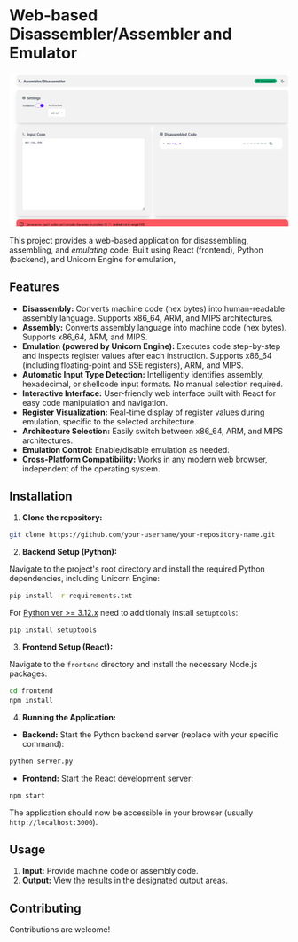 # Web-based Disassembler/Assembler and Emulator

[![Demo](images/preview.gif)](images/preview.gif)

This project provides a web-based application for disassembling, assembling, and *emulating* code. Built using React (frontend), Python (backend), and Unicorn Engine for emulation, 

## Features

* **Disassembly:** Converts machine code (hex bytes) into human-readable assembly language. Supports x86_64, ARM, and MIPS architectures.
* **Assembly:** Converts assembly language into machine code (hex bytes). Supports x86_64, ARM, and MIPS.
* **Emulation (powered by Unicorn Engine):**  Executes code step-by-step and inspects register values after each instruction. Supports x86_64 (including floating-point and SSE registers), ARM, and MIPS.
* **Automatic Input Type Detection:**  Intelligently identifies assembly, hexadecimal, or shellcode input formats. No manual selection required.
* **Interactive Interface:** User-friendly web interface built with React for easy code manipulation and navigation.
* **Register Visualization:** Real-time display of register values during emulation, specific to the selected architecture.
* **Architecture Selection:**  Easily switch between x86_64, ARM, and MIPS architectures.
* **Emulation Control:** Enable/disable emulation as needed.
* **Cross-Platform Compatibility:**  Works in any modern web browser, independent of the operating system.


## Installation

1. **Clone the repository:**

```bash
git clone https://github.com/your-username/your-repository-name.git
```

2. **Backend Setup (Python):**

Navigate to the project's root directory and install the required Python dependencies, including Unicorn Engine:

```bash
pip install -r requirements.txt
```

For [Python ver >= 3.12.x](https://stackoverflow.com/a/77360702) need to additionaly install `setuptools`:
```bash
pip install setuptools
```

3. **Frontend Setup (React):**

Navigate to the `frontend` directory and install the necessary Node.js packages:

```bash
cd frontend
npm install
```

4. **Running the Application:**

* **Backend:** Start the Python backend server (replace with your specific command):

```bash
python server.py
```

* **Frontend:** Start the React development server:

```bash
npm start
```

The application should now be accessible in your browser (usually `http://localhost:3000`).


## Usage

1. **Input:** Provide machine code or assembly code.
5. **Output:** View the results in the designated output areas.


## Contributing

Contributions are welcome!
